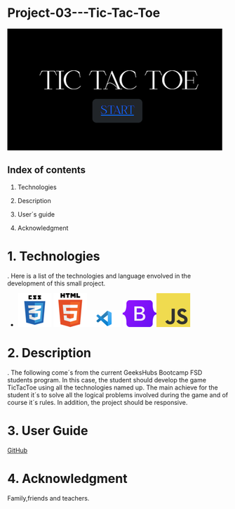 # Project-03---Tic-Tac-Toe 

![start](/img/tictactoe.png)

## Index of contents 

1. Technologies 

2. Description

3. User´s guide  

4. Acknowledgment    


# 1. Technologies
. Here is a list of the technologies and language envolved in the development of this small project. 

* 
    ![CSS Logo](/img/html5-logo-css-logo-png-transparent-svg-vector-bie-supply-9.png)
      ![Html5](/img/768px-HTML5_logo_and_wordmark.svg.png)![VSC](/img/visual-studio-code-2020.png) ![BT](/img/Bootstrap_logo.svg.png)![JS](/img/logo-javascript-logo-png-transparentj.png)


# 2. Description

. The following come´s from the current GeeksHubs Bootcamp FSD students program. In this case, the student should develop the game TicTacToe using all the technologies named up. The main achieve for the student it´s to solve all the logical problems involved during the game and of course it´s rules. In addition, the project should be responsive. 

# 3. User Guide

[GitHub](https://github.com/ManelQM/Project-03---Tic-Tac-Toe-)


# 4. Acknowledgment

Family,friends and teachers. 















